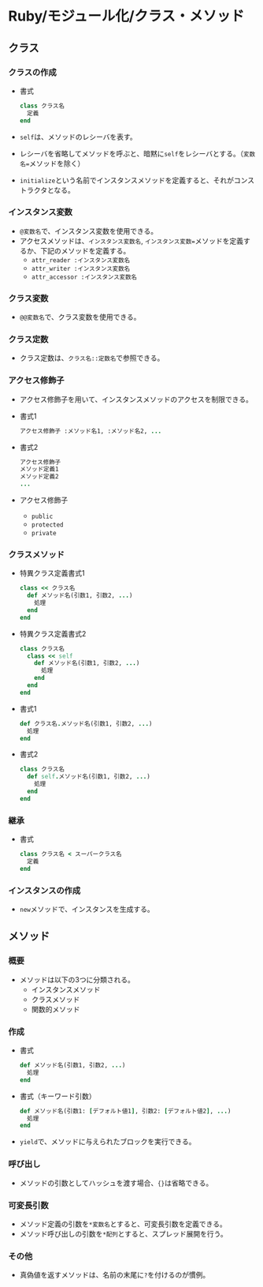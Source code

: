 # Ruby/モジュール化/クラス・メソッド

## クラス

### クラスの作成

- 書式

  ```ruby
  class クラス名
    定義
  end
  ```

- `self`は、メソッドのレシーバを表す。
- レシーバを省略してメソッドを呼ぶと、暗黙に`self`をレシーバとする。（`変数名=`メソッドを除く）

- `initialize`という名前でインスタンスメソッドを定義すると、それがコンストラクタとなる。

### インスタンス変数

- `@変数名`で、インスタンス変数を使用できる。
- アクセスメソッドは、`インスタンス変数名`, `インスタンス変数=`メソッドを定義するか、下記のメソッドを定義する。
  - `attr_reader :インスタンス変数名`
  - `attr_writer :インスタンス変数名`
  - `attr_accessor :インスタンス変数名`

### クラス変数

- `@@変数名`で、クラス変数を使用できる。

### クラス定数

- クラス定数は、`クラス名::定数名`で参照できる。

### アクセス修飾子

- アクセス修飾子を用いて、インスタンスメソッドのアクセスを制限できる。

- 書式1

  ```ruby
  アクセス修飾子 :メソッド名1, :メソッド名2, ...
  ```

- 書式2

  ```ruby
  アクセス修飾子
  メソッド定義1
  メソッド定義2
  ...
  ```

- アクセス修飾子
  - `public`
  - `protected`
  - `private`

### クラスメソッド

- 特異クラス定義書式1

  ```ruby
  class << クラス名
    def メソッド名(引数1, 引数2, ...)
      処理
    end
  end
  ```

- 特異クラス定義書式2

  ```ruby
  class クラス名
    class << self
      def メソッド名(引数1, 引数2, ...)
        処理
      end
    end
  end
  ```

- 書式1

  ```ruby
  def クラス名.メソッド名(引数1, 引数2, ...)
    処理
  end
  ```

- 書式2

  ```ruby
  class クラス名
    def self.メソッド名(引数1, 引数2, ...)
      処理
    end
  end
  ```

### 継承

- 書式

  ```ruby
  class クラス名 < スーパークラス名
    定義
  end
  ```

### インスタンスの作成

- `new`メソッドで、インスタンスを生成する。

## メソッド

### 概要

- メソッドは以下の3つに分類される。
  - インスタンスメソッド
  - クラスメソッド
  - 関数的メソッド

### 作成

- 書式

  ```ruby
  def メソッド名(引数1, 引数2, ...)
    処理
  end
  ```

- 書式（キーワード引数）

  ```ruby
  def メソッド名(引数1: [デフォルト値1], 引数2: [デフォルト値2], ...)
    処理
  end
  ```

- `yield`で、メソッドに与えられたブロックを実行できる。

### 呼び出し

- メソッドの引数としてハッシュを渡す場合、`{}`は省略できる。

### 可変長引数

- メソッド定義の引数を`*変数名`とすると、可変長引数を定義できる。
- メソッド呼び出しの引数を`*配列`とすると、スプレッド展開を行う。

### その他

- 真偽値を返すメソッドは、名前の末尾に`?`を付けるのが慣例。
